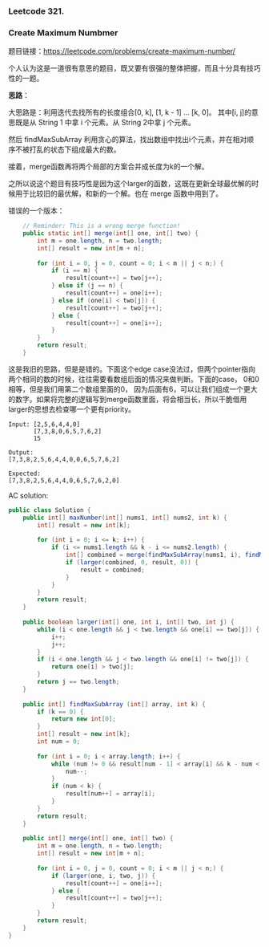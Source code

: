 ### Leetcode 321. 
### Create Maximum Numbmer

题目链接：https://leetcode.com/problems/create-maximum-number/

个人认为这是一道很有意思的题目，既又要有很强的整体把握，而且十分具有技巧性的一题。

**思路**：

大思路是：利用迭代去找所有的长度组合[0, k], [1, k - 1] ... [k, 0]。 其中[i, j]的意思既是从 String 1 中拿 i 个元素。从 String 2中拿 j 个元素。

然后 findMaxSubArray 利用贪心的算法，找出数组中找出i个元素，并在相对顺序不被打乱的状态下组成最大的数。

接着，merge函数再将两个局部的方案合并成长度为k的一个解。

之所以说这个题目有技巧性是因为这个larger的函数，这既在更新全球最优解的时候用于比较旧的最优解，和新的一个解。也在 merge 函数中用到了。

错误的一个版本：
```java
    // Reminder: This is a wrong merge function!
    public static int[] merge(int[] one, int[] two) {
        int m = one.length, n = two.length;
        int[] result = new int[m + n];
        
        for (int i = 0, j = 0, count = 0; i < m || j < n;) {
            if (i == m) {
                result[count++] = two[j++];
            } else if (j == n) {
                result[count++] = one[i++];
            } else if (one[i] < two[j]) {
                result[count++] = two[j++];
            } else {
                result[count++] = one[i++];
            }
        }
        return result;
    }
```
这是我旧的思路，但是是错的。下面这个edge case没法过，但两个pointer指向两个相同的数的时候，往往需要看数组后面的情况来做判断。下面的case， 0和0相等，但是我们用第二个数组里面的0， 因为后面有6，可以让我们组成一个更大的数字。如果将完整的逻辑写到merge函数里面，将会相当长，所以干脆借用larger的思想去检查哪一个更有priority。
```
Input: [2,5,6,4,4,0]
       [7,3,8,0,6,5,7,6,2]
       15
       
Output:
[7,3,8,2,5,6,4,4,0,0,6,5,7,6,2]

Expected:
[7,3,8,2,5,6,4,4,0,6,5,7,6,2,0]
```

AC solution:
```java
public class Solution {
    public int[] maxNumber(int[] nums1, int[] nums2, int k) {
        int[] result = new int[k];
        
        for (int i = 0; i <= k; i++) {
            if (i <= nums1.length && k - i <= nums2.length) {
                int[] combined = merge(findMaxSubArray(nums1, i), findMaxSubArray(nums2, k - i));
                if (larger(combined, 0, result, 0)) {
                    result = combined;
                }
            }
        }
        return result;
    }
    
    public boolean larger(int[] one, int i, int[] two, int j) {
        while (i < one.length && j < two.length && one[i] == two[j]) {
            i++;
            j++;
        }
        if (i < one.length && j < two.length && one[i] != two[j]) {
            return one[i] > two[j];
        }
        return j == two.length;
    }
    
    public int[] findMaxSubArray (int[] array, int k) {
        if (k == 0) {
            return new int[0];
        }
        int[] result = new int[k];
        int num = 0;
        
        for (int i = 0; i < array.length; i++) {
            while (num != 0 && result[num - 1] < array[i] && k - num < array.length - i) {
                num--;
            }
            if (num < k) {
                result[num++] = array[i];
            }
        }
        return result; 
    }
    
    public int[] merge(int[] one, int[] two) {
        int m = one.length, n = two.length;
        int[] result = new int[m + n];
        
        for (int i = 0, j = 0, count = 0; i < m || j < n;) {
            if (larger(one, i, two, j)) {
                result[count++] = one[i++];
            } else {
                result[count++] = two[j++];
            }
        }
        return result;
    }
}
```
